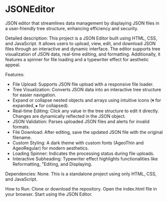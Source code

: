 # JSONEditor
JSON editor that streamlines data management by displaying JSON files in a user-friendly tree structure, enhancing efficiency and security.


Detailed description:
This project is a JSON Editor built using HTML, CSS, and JavaScript. It allows users to upload, view, edit, and download JSON files through an interactive and dynamic interface. The editor supports tree visualization of JSON data, real-time editing, and formatting. Additionally, it features a spinner for file loading and a typewriter effect for aesthetic appeal.

Features:
- File Upload: Supports JSON file upload with a responsive file loader.
- Tree Visualization: Converts JSON data into an interactive tree structure for easier navigation.
- Expand or collapse nested objects and arrays using intuitive icons (▾ for expanded, ▸ for collapsed).
- Real-time Editing: Click any value in the tree structure to edit it directly. Changes are dynamically reflected in the JSON object.
- JSON Validation: Parses uploaded JSON files and alerts for invalid formats.
- File Download: After editing, save the updated JSON file with the original filename.
- Custom Styling: A dark theme with custom fonts (AgeoThin and AgeoRegular) for modern aesthetics.
- Loading Spinner: Indicates the processing status during file uploads.
- Interactive Subheading: Typewriter effect highlights functionalities like Reformatting, "Editing, and Displaying.

Dependencies:
None. This is a standalone project using only HTML, CSS, and JavaScript.

How to Run:
Clone or download the repository.
Open the index.html file in your browser.
Start using the JSON Editor.
